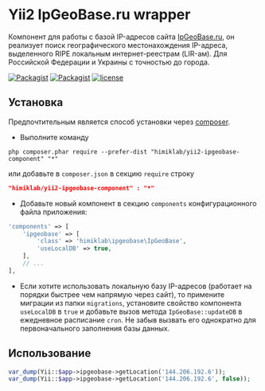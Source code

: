 Yii2 IpGeoBase.ru wrapper
========================
Компонент для работы с базой IP-адресов сайта [IpGeoBase.ru](http://ipgeobase.ru/), он
реализует поиск географического местонахождения IP-адреса, выделенного RIPE локальным интернет-реестрам (LIR-ам).
Для Российской Федерации и Украины с точностью до города.

[![Packagist](https://img.shields.io/packagist/dt/himiklab/yii2-ipgeobase-component.svg)]() [![Packagist](https://img.shields.io/packagist/v/himiklab/yii2-ipgeobase-component.svg)]()  [![license](https://img.shields.io/badge/License-MIT-yellow.svg)]()

Установка
----------
Предпочтительным является способ установки через [composer](http://getcomposer.org/download/).

* Выполните команду

```
php composer.phar require --prefer-dist "himiklab/yii2-ipgeobase-component" "*"
```

или добавьте в `composer.json` в секцию `require` строку

```json
"himiklab/yii2-ipgeobase-component" : "*"
```

* Добавьте новый компонент в секцию `components` конфигурационного файла приложения:

```php
'components' => [
    'ipgeobase' => [
        'class' => 'himiklab\ipgeobase\IpGeoBase',
        'useLocalDB' => true,
    ],
    // ...
],
```

* Если хотите использовать локальную базу IP-адресов (работает на порядки быстрее чем напрямую через сайт),
то примените миграции из папки `migrations`, установите свойство компонента `useLocalDB` в `true`
и добавьте вызов метода `IpGeoBase::updateDB` в ежедневное расписание `cron`. Не забыв вызвать его однократно
для первоначального заполнения базы данных.

Использование
-------------
```php
var_dump(Yii::$app->ipgeobase->getLocation('144.206.192.6'));
var_dump(Yii::$app->ipgeobase->getLocation('144.206.192.6', false));
```
